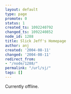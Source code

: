 ```yaml
---
layout: default
type: page
promote: 0
status: 1
created_ts: 1092240792
changed_ts: 1092240852
node_id: 1288
title: Slick Jeff's Homepage
author: anj
created: '2004-08-11'
changed: '2004-08-11'
redirect_from:
- "/node/1288/"
permalink: "/url/sj/"
tags: []
---
```

Currently offline.
